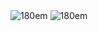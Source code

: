<div>
  <img alt="180em" src="https://github-readme-stats.vercel.app/api?username=robs-full&show_icons=true&theme=transparent" /> 
  <img alt="180em" src="[https://github-readme-stats.vercel.app/api?username=robs-full&show_icons=true&theme=transparent](https://github-readme-stats.vercel.app/api/top-langs/?username=anuraghazra&exclude_repo=github-readme-stats,anuraghazra.github.io)" /> 
</div>
